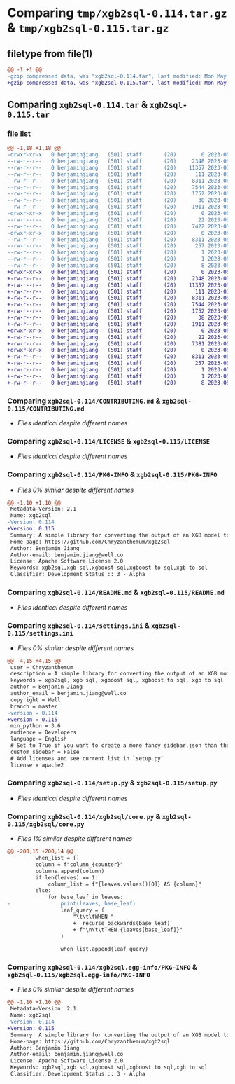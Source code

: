 # Comparing `tmp/xgb2sql-0.114.tar.gz` & `tmp/xgb2sql-0.115.tar.gz`

## filetype from file(1)

```diff
@@ -1 +1 @@
-gzip compressed data, was "xgb2sql-0.114.tar", last modified: Mon May 15 16:30:17 2023, max compression
+gzip compressed data, was "xgb2sql-0.115.tar", last modified: Mon May 15 16:53:21 2023, max compression
```

## Comparing `xgb2sql-0.114.tar` & `xgb2sql-0.115.tar`

### file list

```diff
@@ -1,18 +1,18 @@
-drwxr-xr-x   0 benjaminjiang   (501) staff       (20)        0 2023-05-15 16:30:17.614424 xgb2sql-0.114/
--rw-r--r--   0 benjaminjiang   (501) staff       (20)     2348 2023-03-13 17:57:29.000000 xgb2sql-0.114/CONTRIBUTING.md
--rw-r--r--   0 benjaminjiang   (501) staff       (20)    11357 2023-03-13 17:09:07.000000 xgb2sql-0.114/LICENSE
--rw-r--r--   0 benjaminjiang   (501) staff       (20)      111 2023-03-13 17:09:07.000000 xgb2sql-0.114/MANIFEST.in
--rw-r--r--   0 benjaminjiang   (501) staff       (20)     8311 2023-05-15 16:30:17.613671 xgb2sql-0.114/PKG-INFO
--rw-r--r--   0 benjaminjiang   (501) staff       (20)     7544 2023-05-12 18:56:46.000000 xgb2sql-0.114/README.md
--rw-r--r--   0 benjaminjiang   (501) staff       (20)     1752 2023-05-15 16:23:09.000000 xgb2sql-0.114/settings.ini
--rw-r--r--   0 benjaminjiang   (501) staff       (20)       38 2023-05-15 16:30:17.614465 xgb2sql-0.114/setup.cfg
--rw-r--r--   0 benjaminjiang   (501) staff       (20)     1911 2023-05-11 18:25:54.000000 xgb2sql-0.114/setup.py
-drwxr-xr-x   0 benjaminjiang   (501) staff       (20)        0 2023-05-15 16:30:17.612521 xgb2sql-0.114/xgb2sql/
--rw-r--r--   0 benjaminjiang   (501) staff       (20)       22 2023-03-13 18:30:03.000000 xgb2sql-0.114/xgb2sql/__init__.py
--rw-r--r--   0 benjaminjiang   (501) staff       (20)     7422 2023-05-15 16:22:59.000000 xgb2sql-0.114/xgb2sql/core.py
-drwxr-xr-x   0 benjaminjiang   (501) staff       (20)        0 2023-05-15 16:30:17.613483 xgb2sql-0.114/xgb2sql.egg-info/
--rw-r--r--   0 benjaminjiang   (501) staff       (20)     8311 2023-05-15 16:30:17.000000 xgb2sql-0.114/xgb2sql.egg-info/PKG-INFO
--rw-r--r--   0 benjaminjiang   (501) staff       (20)      257 2023-05-15 16:30:17.000000 xgb2sql-0.114/xgb2sql.egg-info/SOURCES.txt
--rw-r--r--   0 benjaminjiang   (501) staff       (20)        1 2023-05-15 16:30:17.000000 xgb2sql-0.114/xgb2sql.egg-info/dependency_links.txt
--rw-r--r--   0 benjaminjiang   (501) staff       (20)        1 2023-05-11 18:39:29.000000 xgb2sql-0.114/xgb2sql.egg-info/not-zip-safe
--rw-r--r--   0 benjaminjiang   (501) staff       (20)        8 2023-05-15 16:30:17.000000 xgb2sql-0.114/xgb2sql.egg-info/top_level.txt
+drwxr-xr-x   0 benjaminjiang   (501) staff       (20)        0 2023-05-15 16:53:21.019552 xgb2sql-0.115/
+-rw-r--r--   0 benjaminjiang   (501) staff       (20)     2348 2023-03-13 17:57:29.000000 xgb2sql-0.115/CONTRIBUTING.md
+-rw-r--r--   0 benjaminjiang   (501) staff       (20)    11357 2023-03-13 17:09:07.000000 xgb2sql-0.115/LICENSE
+-rw-r--r--   0 benjaminjiang   (501) staff       (20)      111 2023-03-13 17:09:07.000000 xgb2sql-0.115/MANIFEST.in
+-rw-r--r--   0 benjaminjiang   (501) staff       (20)     8311 2023-05-15 16:53:21.019324 xgb2sql-0.115/PKG-INFO
+-rw-r--r--   0 benjaminjiang   (501) staff       (20)     7544 2023-05-12 18:56:46.000000 xgb2sql-0.115/README.md
+-rw-r--r--   0 benjaminjiang   (501) staff       (20)     1752 2023-05-15 16:52:58.000000 xgb2sql-0.115/settings.ini
+-rw-r--r--   0 benjaminjiang   (501) staff       (20)       38 2023-05-15 16:53:21.019613 xgb2sql-0.115/setup.cfg
+-rw-r--r--   0 benjaminjiang   (501) staff       (20)     1911 2023-05-11 18:25:54.000000 xgb2sql-0.115/setup.py
+drwxr-xr-x   0 benjaminjiang   (501) staff       (20)        0 2023-05-15 16:53:21.018050 xgb2sql-0.115/xgb2sql/
+-rw-r--r--   0 benjaminjiang   (501) staff       (20)       22 2023-03-13 18:30:03.000000 xgb2sql-0.115/xgb2sql/__init__.py
+-rw-r--r--   0 benjaminjiang   (501) staff       (20)     7381 2023-05-15 16:52:44.000000 xgb2sql-0.115/xgb2sql/core.py
+drwxr-xr-x   0 benjaminjiang   (501) staff       (20)        0 2023-05-15 16:53:21.019127 xgb2sql-0.115/xgb2sql.egg-info/
+-rw-r--r--   0 benjaminjiang   (501) staff       (20)     8311 2023-05-15 16:53:21.000000 xgb2sql-0.115/xgb2sql.egg-info/PKG-INFO
+-rw-r--r--   0 benjaminjiang   (501) staff       (20)      257 2023-05-15 16:53:21.000000 xgb2sql-0.115/xgb2sql.egg-info/SOURCES.txt
+-rw-r--r--   0 benjaminjiang   (501) staff       (20)        1 2023-05-15 16:53:21.000000 xgb2sql-0.115/xgb2sql.egg-info/dependency_links.txt
+-rw-r--r--   0 benjaminjiang   (501) staff       (20)        1 2023-05-11 18:39:29.000000 xgb2sql-0.115/xgb2sql.egg-info/not-zip-safe
+-rw-r--r--   0 benjaminjiang   (501) staff       (20)        8 2023-05-15 16:53:21.000000 xgb2sql-0.115/xgb2sql.egg-info/top_level.txt
```

### Comparing `xgb2sql-0.114/CONTRIBUTING.md` & `xgb2sql-0.115/CONTRIBUTING.md`

 * *Files identical despite different names*

### Comparing `xgb2sql-0.114/LICENSE` & `xgb2sql-0.115/LICENSE`

 * *Files identical despite different names*

### Comparing `xgb2sql-0.114/PKG-INFO` & `xgb2sql-0.115/PKG-INFO`

 * *Files 0% similar despite different names*

```diff
@@ -1,10 +1,10 @@
 Metadata-Version: 2.1
 Name: xgb2sql
-Version: 0.114
+Version: 0.115
 Summary: A simple library for converting the output of an XGB model to SQL.
 Home-page: https://github.com/Chryzanthemum/xgb2sql
 Author: Benjamin Jiang
 Author-email: benjamin.jiang@well.co
 License: Apache Software License 2.0
 Keywords: xgb2sql,xgb sql,xgboost sql,xgboost to sql,xgb to sql
 Classifier: Development Status :: 3 - Alpha
```

### Comparing `xgb2sql-0.114/README.md` & `xgb2sql-0.115/README.md`

 * *Files identical despite different names*

### Comparing `xgb2sql-0.114/settings.ini` & `xgb2sql-0.115/settings.ini`

 * *Files 0% similar despite different names*

```diff
@@ -4,15 +4,15 @@
 user = Chryzanthemum
 description = A simple library for converting the output of an XGB model to SQL. 
 keywords = xgb2sql, xgb sql, xgboost sql, xgboost to sql, xgb to sql
 author = Benjamin Jiang
 author_email = benjamin.jiang@well.co
 copyright = Well
 branch = master
-version = 0.114
+version = 0.115
 min_python = 3.6
 audience = Developers
 language = English
 # Set to True if you want to create a more fancy sidebar.json than the default
 custom_sidebar = False
 # Add licenses and see current list in `setup.py`
 license = apache2
```

### Comparing `xgb2sql-0.114/setup.py` & `xgb2sql-0.115/setup.py`

 * *Files identical despite different names*

### Comparing `xgb2sql-0.114/xgb2sql/core.py` & `xgb2sql-0.115/xgb2sql/core.py`

 * *Files 1% similar despite different names*

```diff
@@ -200,15 +200,14 @@
         when_list = []
         column = f"column_{counter}"
         columns.append(column)
         if len(leaves) == 1:
             column_list = f"{leaves.values()[0]} AS {column}"
         else:
             for base_leaf in leaves:
-                print(leaves, base_leaf)
                 leaf_query = (
                     "\t\t\tWHEN "
                     + _recurse_backwards(base_leaf)
                     + f"\n\t\tTHEN {leaves[base_leaf]}"
                 )
 
                 when_list.append(leaf_query)
```

### Comparing `xgb2sql-0.114/xgb2sql.egg-info/PKG-INFO` & `xgb2sql-0.115/xgb2sql.egg-info/PKG-INFO`

 * *Files 0% similar despite different names*

```diff
@@ -1,10 +1,10 @@
 Metadata-Version: 2.1
 Name: xgb2sql
-Version: 0.114
+Version: 0.115
 Summary: A simple library for converting the output of an XGB model to SQL.
 Home-page: https://github.com/Chryzanthemum/xgb2sql
 Author: Benjamin Jiang
 Author-email: benjamin.jiang@well.co
 License: Apache Software License 2.0
 Keywords: xgb2sql,xgb sql,xgboost sql,xgboost to sql,xgb to sql
 Classifier: Development Status :: 3 - Alpha
```

